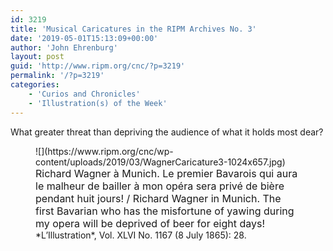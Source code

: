 ```yaml
---
id: 3219
title: 'Musical Caricatures in the RIPM Archives No. 3'
date: '2019-05-01T15:13:09+00:00'
author: 'John Ehrenburg'
layout: post
guid: 'http://www.ripm.org/cnc/?p=3219'
permalink: '/?p=3219'
categories:
    - 'Curios and Chronicles'
    - 'Illustration(s) of the Week'
---
```


What greater threat than depriving the audience of what it holds most dear?

<figure class="wp-block-image">![](https://www.ripm.org/cnc/wp-content/uploads/2019/03/WagnerCaricature3-1024x657.jpg)<figcaption><span style="font-size: medium;">Richard Wagner à Munich. Le premier Bavarois qui aura le malheur de bailler à mon opéra sera privé de bière pendant huit jours! /   
Richard Wagner in Munich. The first Bavarian who has the misfortune of yawing during my opera will be deprived of beer for eight days!  
</span>*L’Illustration*, Vol. XLVI No. 1167 (8 July 1865): 28. </figcaption></figure>